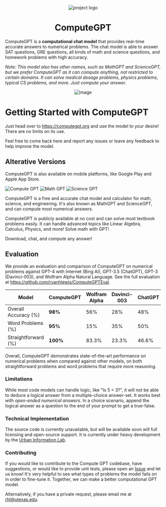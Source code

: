 <div align="center">

![project logo](https://user-images.githubusercontent.com/76540311/225113830-89be0dce-3996-44e6-aa24-207a8086db95.png)


# ComputeGPT



</div>

ComputeGPT is a <b>computational chat model</b> that provides real-time accurate answers to numerical problems. The chat model is able to answer SAT questions, GRE questions, all kinds of math and science questions, and homework problems with high accuracy.

_Note: This model also has other names, such as MathGPT and ScienceGPT, but we prefer ComputeGPT as it can compute anything, not restricted to certain domains. 
It can solve medical dosage problems, physics problems, typical CS problems, and more. Just compute your answer._



<div align="center">

![image](https://user-images.githubusercontent.com/76540311/225113515-4f6791f5-093e-48d8-be0a-504695fc977e.png)


</div>

# Getting Started with ComputeGPT

Just head over to https://computegpt.org and use the model to your desire! There are no limits on its use.

Feel free to come back here and report any issues or leave any feedback to help improve the model.

## Alterative Versions

ComputeGPT is also available on mobile platforms, like Google Play and Apple App Store.


![Compute GPT](https://user-images.githubusercontent.com/76540311/229155454-8b8bf1fc-50f9-4a95-9941-07804f257042.png)
![Math GPT](https://user-images.githubusercontent.com/76540311/229155493-2a3f6328-90cf-4188-aba7-a9bf0ba4597a.png)
![Science GPT](https://user-images.githubusercontent.com/76540311/229155510-4cc043e6-66e9-4399-ae24-e249181ffc0f.png)

ComputeGPT is a free and accurate chat model and calculator for math, science, and engineering. It's also known as MathGPT and ScienceGPT, and can compute most numerical answers. 

ComputeGPT is publicly available at no cost and can solve most textbook problems easily. It can handle advanced topics like Linear Algebra, Calculus, Physics, and more! Solve math with GPT!

Download, chat, and compute any answer!

## Evaluation

We provide an evaluation and comparison of ComputeGPT on numerical problems against GPT-4 with Internet (Bing AI), GPT-3.5 (ChatGPT), GPT-3 (Davinci-003), and Wolfram Alpha Natural Language. See the full evaluation at https://github.com/ryanhlewis/ComputeGPTEval.

<div align="center">

| Model           | ComputeGPT | Wolfram Alpha | Davinci-003 | ChatGPT | GPT-4  |
|-----------------|------------|---------------|-------------|---------|--------|
| Overall Accuracy (%)     | **98%**    | 56%          | 28%        | 48%     | 64%    |
| Word Problems (%)  | **95%**    | 15%          | 35%        | 50%     | 65%    |
| Straightforward (%) | **100%**   | 83.3%        | 23.3%      | 46.6%   | 63.3%  |

</div>

Overall, ComputeGPT demonstrates state-of-the-art performance on numerical problems when compared against other models, on both straightforward problems
and word problems that require more reasoning. 
  

### Limitations

While most code models can handle logic, like "Is 5 < 3?", it will not be able to deduce a logical answer from a multiple-choice answer-set. It works best with _open-ended 
numerical answers_. In a choice scenario, append the logical answer as a question to the end of your prompt to get a true-false.

### Technical Implementation

The source code is currently unavailable, but will be available soon will full licensing and open-source support.
It is currently under heavy development by the [Urban Information Lab](https://sites.utexas.edu/uil).

### Contributing

If you would like to contribute to the Compute GPT codebase, have suggestions, or would like to provide unit tests, please open an [Issue](https://github.com/urbaninfolab/ComputeGPT/issues) and let us know!
It's very helpful to see what types of problems the model fails on in order to fine-tune it.
Together, we can make a better computational GPT model.

Alternatively, if you have a private request, please email me at [rhl@utexas.edu](mailto:rhl@utexas.edu).






